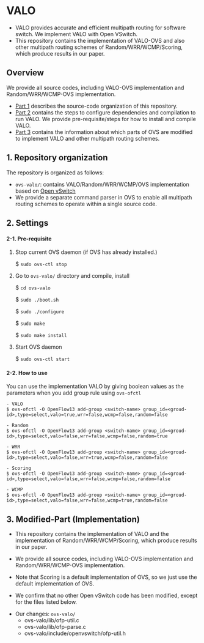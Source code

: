 # VALO 
* VALO provides accurate and efficient multipath routing for software switch. We implement VALO with Open VSwitch.    
* This repository contains the implementation of VALO-OVS and also other multipath routing schemes of Random/WRR/WCMP/Scoring, which produce results in our paper.

## Overview

We provide all source codes, including VALO-OVS implementation and Random/WRR/WCMP-OVS implementation.

* [Part 1](#Repository-organization) describes the source-code organization of this repository.
* [Part 2](#Settings) contains the steps to configure dependencies and compilation to run VALO. We provide pre-requisite/steps for how to install and compile VALO.
* [Part 3](#Modified-Part) contains the information about which parts of OVS are modified to implement VALO and other multipath routing schemes.

## 1. Repository organization 

The repository is organized as follows:

* `ovs-valo/`: contains VALO/Random/WRR/WCMP/OVS implementation based on [Open vSwitch](https://github.com/openvswitch/ovs)
* We provide a separate command parser in OVS to enable all multipath routing schemes to operate within a single source code.

## 2. Settings

#### 2-1. Pre-requisite
  1. Stop current OVS daemon (if OVS has already installed.)

      $ `sudo ovs-ctl stop`

  2. Go to `ovs-valo/` directory and compile, install

      $ `cd ovs-valo`

      $ `sudo ./boot.sh`

      $ `sudo ./configure`

      $ `sudo make`

      $ `sudo make install`

  3. Start OVS daemon

      $ `sudo ovs-ctl start`

 #### 2-2. How to use
 You can use the implementation VALO by giving boolean values as the parameters when you add group rule using `ovs-ofctl` <br>
    
    - VALO 
    $ ovs-ofctl -O OpenFlow13 add-group <switch-name> group_id=<groud-id>,type=select,valo=true,wrr=false,wcmp=false,random=false
    
    - Random
    $ ovs-ofctl -O OpenFlow13 add-group <switch-name> group_id=<groud-id>,type=select,valo=false,wrr=false,wcmp=false,random=true
    
    - WRR 
    $ ovs-ofctl -O OpenFlow13 add-group <switch-name> group_id=<groud-id>,type=select,valo=false,wrr=true,wcmp=false,random=false
    
    - Scoring 
    $ ovs-ofctl -O OpenFlow13 add-group <switch-name> group_id=<groud-id>,type=select,valo=false,wrr=false,wcmp=false,random=false
    
    - WCMP 
    $ ovs-ofctl -O OpenFlow13 add-group <switch-name> group_id=<groud-id>,type=select,valo=false,wrr=false,wcmp=true,random=false

 
## 3. Modified-Part (Implementation)

- This repository contains the implementation of VALO and the implementation of Random/WRR/WCMP/Scoring, which produce results in our paper. <be>

- We provide all source codes, including VALO-OVS implementation and Random/WRR/WCMP-OVS implementation. <be>

- Note that Scoring is a default implementation of OVS, so we just use the default implementation of OVS.

- We confirm that no other Open vSwitch code has been modified, except for the files listed below.<br>

* Our changes: `ovs-valo/`
    * ovs-valo/lib/ofp-util.c
    * ovs-valo/lib/ofp-parse.c
    * ovs-valo/include/openvswitch/ofp-util.h
